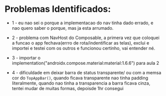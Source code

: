 # Problemas Identificados:

- 1 - eu nao sei o porque a implementacao do nav tinha dado errado, e nao quero saber o porque, mas ja esta arrumado.

- 2 - problema com NavHost do Composable, a primera vez que coloquei a funcao o app fechava(errro de rota/indentificar as telas), exclui e importei e testei com os outros e funcionou certinho, vai entender né.

- 3 - importar o  implementation("androidx.compose.material:material:1.6.6") para aula 2

- 4 - dificuldade em deixar barra de status transparente/ ou com a memsa cor do `TopAppBar()`, quando ficava transparente nao tinha padding literalmente, quando nao tinha a transparencia a barra ficava cinza, tentei mudar de muitas formas, depoisde 1hr consegui